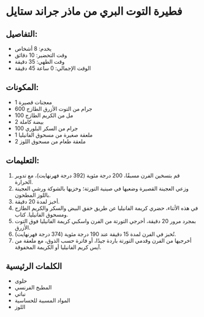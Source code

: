 # فطيرة التوت البري من ماذر جراند ستايل

## التفاصيل:
* يخدم: 8 أشخاص
* وقت التحضير: 10 دقائق
* وقت الطهي: 35 دقيقة
* الوقت الإجمالي: 0 ساعة 45 دقيقة

## المكونات:
* 1 معجنات قصيرة
* 600 جرام من التوت الأزرق الطازج
* 100 مل من الكريم الطازج
* 2 بيضة كاملة
* 100 جرام من السكر البلوري
* 1 ملعقة صغيرة من مسحوق الفانيليا
* 2 ملعقة طعام من مسحوق اللوز

## التعليمات:
1. قم بتسخين الفرن مسبقًا، 200 درجة مئوية (392 درجة فهرنهايت)، مع تدوير الحرارة.
1. وزعي العجينة القصيرة وضعيها في صينية التورتة؛ وخزيها بالشوكة ورشي العجينة باللوز المطحون.
1. أخبز لمدة 20 دقيقة.
1. في هذه الأثناء، حضري كريمة الفانيليا عن طريق خفق البيض والسكر والكريم الطازج ومسحوق الفانيليا. كتاب.
1. بمجرد مرور 20 دقيقة، أخرجي التورتة من الفرن واسكبي كريمة الفانيليا فوق التوت الأزرق.
1. تُخبز في الفرن لمدة 15 دقيقة عند 190 درجة مئوية (374 درجة فهرنهايت).
1. أخرجيها من الفرن وقدمي التورتة باردة جيدًا، أو فاترة حسب الذوق، مع ملعقة من آيس كريم الفانيليا أو الكريمة المخفوقة.

## الكلمات الرئيسية
* حلوى
* المطبخ الفرنسي
* نباتي
* المواد المسببة للحساسية
 * اللوز